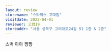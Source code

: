 ```yaml
---
layout: review
storename: "스타벅스 고대점"
visitdate: 2022-04-01
reviewer: 고컴19
storeaddr: "서울 성북구 고려대로24길 51 1층 & 2층"
---
```


스벅 아아 짱짱
